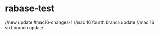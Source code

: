 # rabase-test
//new update
#mac16-changes-1
//mac 16 fourth branch update
//mac 16 sixt branch update
